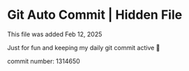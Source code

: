 # Git Auto Commit | Hidden File

This file was added Feb 12, 2025

Just for fun and keeping my daily git commit active 🤪

commit number: 1314650
